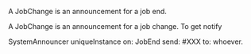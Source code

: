A JobChange is an announcement for a job end.A JobChange is an announcement for a job change. To get notifySystemAnnouncer uniqueInstance 	on: JobEnd send: #XXX to: whoever.